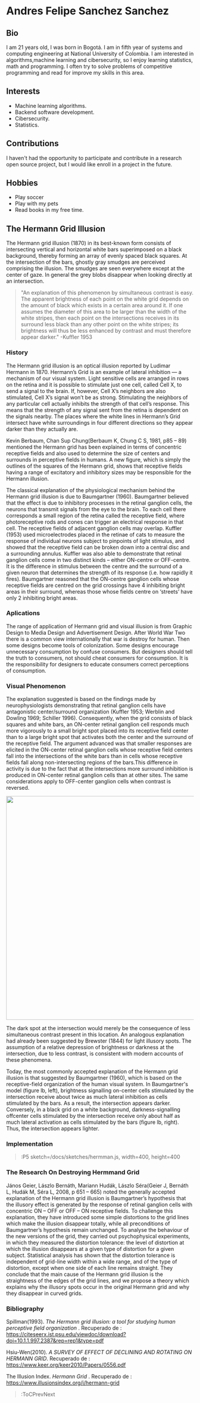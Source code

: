 # Andres Felipe Sanchez Sanchez

## Bio
I am 21 years old, I was born in Bogotá. I am in fifth year of systems and computing engineering at National University of Colombia. I am interested in algorithms,machine learning and cibersecurity, so I enjoy learning statistics, math and programming. I often try to solve problems of competitive programming and read for improve my skills in this area.

## Interests
- Machine learning algorithms.
- Backend software development.
- Cibersecurity.
- Statistics.

## Contributions

I haven't had the opportunity to participate and contribute in a research open source project, but I would like enroll in a project in the future.

## Hobbies
- Play soccer
- Play with my pets
- Read books in my free time.

<!--## Grid Illusions
A grid illusion is any kind of grid that deceives a person's vision. The two most common types of grid illusions are the Hermann grid illusion and the scintillating grid illusion.-->
## The Hermann Grid Illusion
The Hermann grid illusion (1870) in its best-known form consists of intersecting vertical
and horizontal white bars superimposed on a black background, thereby forming an
array of evenly spaced black squares. At the intersection of the bars, ghostly gray
smudges are perceived comprising the illusion.  The smudges are seen everywhere except at the center of gaze. In general the grey blobs disappear when looking directly at an intersection.
>"An explanation of this phenomenon by simultaneous contrast is easy. The apparent
brightness of each point on the white grid depends on the amount of black which exists in
a certain area around it. If one assumes the diameter of this area to be larger than the
width of the white stripes, then each point on the intersections receives in its surround less
black than any other point on the white stripes; its brightness will thus be less enhanced
by contrast and must therefore appear darker." -Kuffler 1953
<!--https://citeseerx.ist.psu.edu/viewdoc/download?doi=10.1.1.997.2387&rep=rep1&type=pdf-->
### History
The Hermann grid illusion is an optical illusion reported by Ludimar Hermann in 1870.
Hermann’s Grid is an example of lateral inhibition — a mechanism of our visual system.
Light sensitive cells are arranged in rows on the retina and it is possible to stimulate just one
cell, called Cell X, to send a signal to the brain. If, however, Cell X’s neighbors are also
stimulated, Cell X’s signal won’t be as strong. Stimulating the neighbors of any particular cell
actually inhibits the strength of that cell’s response. This means that the strength of any
signal sent from the retina is dependent on the signals nearby. The places where the white
lines in Hermann’s Grid intersect have white surroundings in four different directions so they
appear darker than they actually are.

Kevin Berbaum, Chan Sup Chung(Berbaum K, Chung C S, 1981, p85 – 89) mentioned
the Hermann grid has been explained in terms of concentric receptive fields and also used to
determine the size of centers and surrounds in perceptive fields in humans. A new figure,
which is simply the outlines of the squares of the Hermann grid, shows that receptive fields
having a range of excitatory and inhibitory sizes may be responsible for the Hermann
illusion.
<!--https://www.keer.org/keer2010/Papers/0556.pdf-->

The classical explanation of the physiological mechanism behind the Hermann grid illusion is due to Baumgartner (1960). Baumgartner believed that the effect is due to inhibitory processes in the retinal ganglion cells, the neurons that transmit signals from the eye to the brain. To each cell there corresponds a small region of the retina called the receptive field, where photoreceptive rods and cones can trigger an electrical response in that cell. The receptive fields of adjacent ganglion cells may overlap. Kuffler (1953) used microelectrodes placed in the retinae of cats to measure the response of individual neurons subject to pinpoints of light stimulus, and showed that the receptive field can be broken down into a central disc and a surrounding annulus. Kuffler was also able to demonstrate that retinal ganglion cells come in two distinct kinds – either ON-centre or OFF-centre. It is the difference in stimulus between the centre and the surround of a given neuron that determines the strength of its response (i.e. how rapidly it fires). Baumgartner reasoned that the ON-centre ganglion cells whose receptive fields are centred on the grid crossings have 4 inhibiting bright areas in their surround, whereas those whose fields centre on ‘streets’ have only 2 inhibiting bright areas.
<!--https://www.illusionsindex.org/i/hermann-grid-->
### Aplications
The range of application of Hermann grid and visual illusion is from Graphic Design to
Media Design and Advertisement Design. After World War Two there is a common view 
internationally that war is destroy for human. Then some designs become tools of
colonization. Some designs encourage unnecessary consumption by confuse consumers. But
designers should tell the truth to consumers, not should cheat consumers for consumption. It
is the responsibility for designers to educate consumers correct perceptions of consumption.
<!--https://www.keer.org/keer2010/Papers/0556.pdf-->
### Visual Phenomenon
The explanation suggested is based on the findings made by neurophysiologists demonstrating
that retinal ganglion cells have antagonistic center/surround organization (Kuffler 1953;
Werblin and Dowling 1969; Schiller 1996). Consequently, when the grid consists of
black squares and white bars, an ON-center retinal ganglion cell responds much more
vigorously to a small bright spot placed into its receptive field center than to a large
bright spot that activates both the center and the surround of the receptive field. The
argument advanced was that smaller responses are elicited in the ON-center retinal
ganglion cells whose receptive field centers fall into the intersections of the white
bars than in cells whose receptive fields fall along non-intersecting regions of the bars.This difference in activity is due to the fact that at the intersections more surround
inhibition is produced in ON-center retinal ganglion cells than at other sites. The
same considerations apply to OFF-center ganglion cells when contrast is reversed.
<p align="center">
  <img width="600" height="600" src="../sketches/onoff.png">
</p>

The dark spot at the intersection would merely be the consequence of less simultaneous contrast present in this location. An analogous explanation had already been
suggested by Brewster (1844) for light illusory spots. The assumption of a relative
depression of brightness or darkness at the intersection, due to less contrast, is
consistent with modern accounts of these phenomena.

Today, the most commonly accepted explanation of the Hermann grid illusion is
that suggested by Baumgartner (1960), which is based on the receptive-field organization of the human visual system. In Baumgartner's model (figure lb, left), brightness
signalling on-center cells stimulated by the intersection receive about twice as much
lateral inhibition as cells stimulated by the bars. As a result, the intersection appears
darker. Conversely, in a black grid on a white background, darkness-signalling offcenter cells stimulated by the intersection receive only about half as much lateral
activation as cells stimulated by the bars (figure lb, right). Thus, the intersection
appears lighter. 

### Implementation
> :P5 sketch=/docs/sketches/hermman.js, width=400, height=400
### The Research On Destroying Hermmand Grid
János Geier, Lászlo Bernáth, Mariann Hudák, Lászlo Séra(Geier J, Bernáth L,
Hudák M, Séra L, 2008, p 651 – 665) noted the generally accepted explanation of the
Hermann grid illusion is Baumgartner’s hypothesis that the illusory effect is generated by the
response of retinal ganglion cells with concentric ON – OFF or OFF – ON receptive fields.
To challenge this explanation, they have introduced some simple distortions to the grid lines
which make the illusion disappear totally, while all preconditions of Baumgartner’s
hypothesis remain unchanged. To analyse the behaviour of the new versions of the grid, they
carried out psychophysical experiments, in which they measured the distortion tolerance: the
level of distortion at which the illusion disappears at a given type of distortion for a given
subject. Statistical analysis has shown that the distortion tolerance is independent of grid-line
width within a wide range, and of the type of distortion, except when one side of each line
remains straight. They conclude that the main cause of the Hermann grid illusion is the
straightness of the edges of the grid lines, and we propose a theory which explains why the
illusory spots occur in the original Hermann grid and why they disappear in curved grids.
### Bibliography
Spillman(1993). *The Hermann grid illusion: a tool for studying human
perceptive field organization* . Recuperado de : https://citeseerx.ist.psu.edu/viewdoc/download?doi=10.1.1.997.2387&rep=rep1&type=pdf

Hsiu-Wen(2010). *A SURVEY OF EFFECT OF DECLINING
AND ROTATING ON HERMANN GRID*. Recuperado de : https://www.keer.org/keer2010/Papers/0556.pdf

The Illusion Index. *Hermann Grid* . Recuperado de : https://www.illusionsindex.org/i/hermann-grid


<!--### Scintillating Grid Illusion
The scintillating grid illusion is an optical illusion, discovered by E. and B. Lingelbach and M. Schrauf in 1994. It is often considered a variation of the Hermann grid illusion but possesses different properties.

It is constructed by superimposing white discs on the intersections of orthogonal gray bars on a black background. Dark dots seem to appear and disappear rapidly at random intersections, hence the label "scintillating". When a person keeps his or her eyes directly on a single intersection, the dark dot does not appear. The dark dots disappear if one is too close to or too far from the image.

It was discovered over  by J. R. Bergen in 1985 (as reported in Schrauf et al. (1997)). In short, the dots in the scintillating grid are really there - they are just sometimes experienced as being black when they are in fact white. Philosophers of perception often distinguish between three kinds of perceptual experience: (i) veridical (accurate) perception of the world; (ii) illusion—nonveridical (innaccurate) perception of the world; (iii) hallucination—failure to perceive the world (Macpherson 2013). In the case of the scintillating grid, the nonveridical perception of the white dots as black seem to make it an unequivocal example of an illusion. This means that some of the philosophical interest surrounding the Hermann grid – specifically, the question of whether objects which exist only as artefacts of the visual system should be considered hallucinatory – does not apply to the scintillating grid. However, it is worth noting that on some philosophical views there is no difference in kind between hallucination and illusion (e.g. Brewer 2008).

The classical explanation of the physiology behind the scintillating grid illusion is due to Baumgartner (1960).Baumgartner believed that the effect is due to inhibitory processes in the retinal ganglion cells, the neurons that transmit signals from the eye to the brain. To each cell there corresponds a small region of the retina called the receptive field, where photoreceptive rods and cones can trigger an electrical response in that cell. The receptive fields of adjacent ganglion cells may overlap.
https://www.illusionsindex.org/i/scintillating-grid

<p align="center">
  <img width="430" height="550" src="../sketches/eye.png">
</p>

Following Baumgartner's reasoning, the ON-centre ganglion cells whose receptive fields are centred on the grid crossings have 4 inhibiting light (grey) areas in their surround, whereas those whose fields centre on ‘streets’ have only 2 inhibiting light (grey) areas.The on-centre neurons centred at grid crossings will fire less and so these locations on the grid appear darker. The disappearance of the grey patches whenever we try to focus on them is explained by the fact that the ganglion cells in the centre of the retina (the fovea) which mediate high-acuity vision have very small receptive fields, so the range of their stimulus lies entirely inside the intersection point. Furthermore, the fact that the illusion occurs with inverted colours is neatly explained by the existence of the second kind of retinal ganglion cell, the OFF-centre neuron.
> :P5 sketch=/docs/sketches/scintillating.js, width=400, height=400, align=center
-->
> :ToCPrevNext